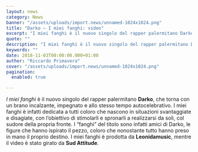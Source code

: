 ```yaml
---
layout: news
category: News
banner: "/assets/uploads/import.news/unnamed-1024x1024.png"
title: "Darko – I miei fanghi: video"
excerpt: "I miei fanghi è il nuovo singolo del rapper palermitano Darko, che torna con un brano incalzante, impegnato e allo stesso tempo autocelebrativo. I miei fanghi è infatti dedicata a tutti coloro che nascono in situazioni svantaggiate e disagiate, con l’obiettivo di stimolarli e spronarli a realizzarsi da soli, col sudore della propria fronte. I [&hellip"
quote: ""
description: "I miei fanghi è il nuovo singolo del rapper palermitano Darko, che torna con un brano incalzante, impegnato e allo stesso tempo autocelebrativo. I miei fanghi è infatti dedicata a tutti coloro che nascono in situazioni svantaggiate e disagiate, con l’obiettivo di stimolarli e spronarli a realizzarsi da soli, col sudore della propria fronte. I [&hellip"
keywords: ""
date: 2018-11-03T00:00:00.000+01:00
author: "Riccardo Primavera"
cover: "/assets/uploads/import.news/unnamed-1024x1024.png"
pagination:
  enabled: true

---
```


_I miei fanghi_ è il nuovo singolo del rapper palermitano **Darko**, che torna con un brano incalzante, impegnato e allo stesso tempo autocelebrativo. I miei fanghi è infatti dedicata a tutti coloro che nascono in situazioni svantaggiate e disagiate, con l’obiettivo di stimolarli e spronarli a realizzarsi da soli, col sudore della propria fronte. I “fanghi” del titolo sono infatti amici di Darko, le figure che hanno ispirato il pezzo, coloro che nonostante tutto hanno preso in mano il proprio destino. I miei fanghi è prodotta da **Leonidamusic**, mentre il video è stato girato da **Sud Attitude**.